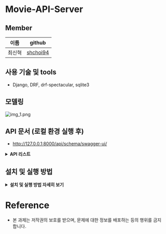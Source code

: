 # Movie-API-Server


## Member
| 이름  | github                                   |
|-------|-----------------------------------------|
|최신혁 |[shchoi94](https://github.com/shchoi94)     | 


## 사용 기술 및 tools
- Django, DRF, drf-spectacular, sqlite3
## 모델링
![img_1.png](img_1.png)

## API 문서 (로컬 환경 실행 후)
- http://127.0.0.1:8000/api/schema/swagger-ui/
<details>
 <summary><b>API 리스트</b></summary>
<div markdown="1">

- **사용자 생성 : POST /users/**
- **사용자 로그인 : POST /users/login/**
- **사용자 로그아웃: POST /users/logout/**   


- **영화 리스트 조회: GET /movies/**
- **영화 디테일 조회: GET /movies/{movie_id}/**
- **영화 생성: POST /movies/**


- **영화리뷰 디테일 조회: GET /reviews/{review_id}/**
- **영화리뷰 생성: POST /reviews/**
  - 영화 평점이 업데이트 됩니다.
- **영화리뷰 삭제: DELETE /reviews/{review_id}/**
  - 영화 평점이 업데이트 됩니다.

- **영화리뷰추천 생성: POST /review_votes/**
  - 리뷰 추천수가 업데이트 됩니다.
- **영화리뷰추천 삭제: DELETE /review_votes/{review_vote_id}/**
  - 리뷰 추천수가 업데이트 됩니다.

</div>
</details>

## 설치 및 실행 방법
<details>
 <summary><b>설치 및 실행 방법 자세히 보기</b></summary>
<div markdown="1">
  
###  Local 개발 및 테스트용

1. 해당프로젝트를 clone 하고, 프로젝트 폴더로 들어간다.
    ```bash
    $ git clone https://github.com/shchoi94/movie-server.git
    $ cd movie-server
    ```

2. 가상환경 생성 및 프로젝트 실행
    ```bash
    $ python3 -m venv .venv
    $ source .venv/bin/activate
    $ pip install -r requirements.txt
    $ python manage.py migrate
    $ python manage.py runserver
    ```


</div>
</details>

# Reference
- 본 과제는 저작권의 보호를 받으며, 문제에 대한 정보를 배포하는 등의 행위를 금지 합니다.
